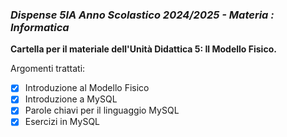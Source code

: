 ### *Dispense 5IA Anno Scolastico 2024/2025 - Materia : Informatica*

**Cartella per il materiale dell'Unità Didattica 5: Il Modello Fisico.**

Argomenti trattati:
- [X] Introduzione al Modello Fisico
- [X] Introduzione a MySQL
- [X] Parole chiavi per il linguaggio MySQL
- [X] Esercizi in MySQL